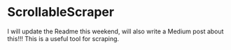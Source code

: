 # ScrollableScraper

I will update the Readme this weekend, will also write a Medium post about this!!!
This is a useful tool for scraping.
